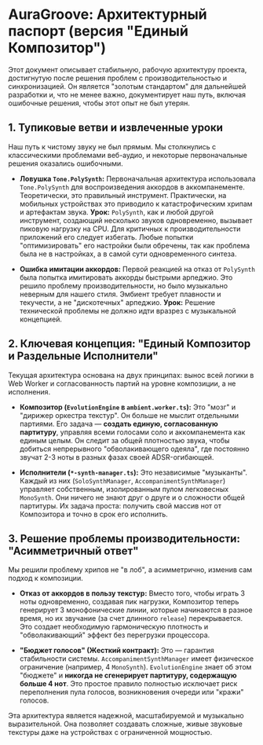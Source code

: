 # AuraGroove: Архитектурный паспорт (версия "Единый Композитор")

Этот документ описывает стабильную, рабочую архитектуру проекта, достигнутую после решения проблем с производительностью и синхронизацией. Он является "золотым стандартом" для дальнейшей разработки и, что не менее важно, документирует наш путь, включая ошибочные решения, чтобы этот опыт не был утерян.

## 1. Тупиковые ветви и извлеченные уроки

Наш путь к чистому звуку не был прямым. Мы столкнулись с классическими проблемами веб-аудио, и некоторые первоначальные решения оказались ошибочными.

*   **Ловушка `Tone.PolySynth`:** Первоначальная архитектура использовала `Tone.PolySynth` для воспроизведения аккордов в аккомпанементе. Теоретически, это правильный инструмент. Практически, на мобильных устройствах это приводило к катастрофическим хрипам и артефактам звука. **Урок:** `PolySynth`, как и любой другой инструмент, создающий несколько звуков одновременно, вызывает пиковую нагрузку на CPU. Для критичных к производительности приложений его следует избегать. Любые попытки "оптимизировать" его настройки были обречены, так как проблема была не в настройках, а в самой сути одновременного синтеза.

*   **Ошибка имитации аккордов:** Первой реакцией на отказ от `PolySynth` была попытка имитировать аккорды быстрыми арпеджио. Это решило проблему производительности, но было музыкально неверным для нашего стиля. Эмбиент требует плавности и текучести, а не "дискотечных" арпеджио. **Урок:** Решение технической проблемы не должно идти вразрез с музыкальной концепцией.

## 2. Ключевая концепция: "Единый Композитор и Раздельные Исполнители"

Текущая архитектура основана на двух принципах: вынос всей логики в Web Worker и согласованность партий на уровне композиции, а не исполнения.

*   **Композитор (`EvolutionEngine` в `ambient.worker.ts`):** Это "мозг" и "дирижер оркестра текстур". Он больше не мыслит отдельными партиями. Его задача — **создать единую, согласованную партитуру**, управляя всеми голосами соло и аккомпанемента как единым целым. Он следит за общей плотностью звука, чтобы добиться непрерывного "обволакивающего одеяла", где постоянно звучат 2-3 ноты в разных фазах своей ADSR-огибающей.

*   **Исполнители (`*-synth-manager.ts`):** Это независимые "музыканты". Каждый из них (`SoloSynthManager`, `AccompanimentSynthManager`) управляет собственным, изолированным пулом легковесных `MonoSynth`. Они ничего не знают друг о друге и о сложности общей партитуры. Их задача проста: получить свой массив нот от Композитора и точно в срок его исполнить.

## 3. Решение проблемы производительности: "Асимметричный ответ"

Мы решили проблему хрипов не "в лоб", а асимметрично, изменив сам подход к композиции.

*   **Отказ от аккордов в пользу текстур:** Вместо того, чтобы играть 3 ноты одновременно, создавая пик нагрузки, Композитор теперь генерирует 3 монофонические линии, которые начинаются в разное время, но их звучание (за счет длинного `release`) перекрывается. Это создает необходимую гармоническую плотность и "обволакивающий" эффект без перегрузки процессора.

*   **"Бюджет голосов" (Жесткий контракт):** Это — гарантия стабильности системы. `AccompanimentSynthManager` имеет физическое ограничение (например, 4 `MonoSynth`). `EvolutionEngine` знает об этом "бюджете" и **никогда не сгенерирует партитуру, содержащую больше 4 нот**. Это простое правило полностью исключает риск переполнения пула голосов, возникновения очереди или "кражи" голосов.

Эта архитектура является надежной, масштабируемой и музыкально выразительной. Она позволяет создавать сложные, живые звуковые текстуры даже на устройствах с ограниченной мощностью.